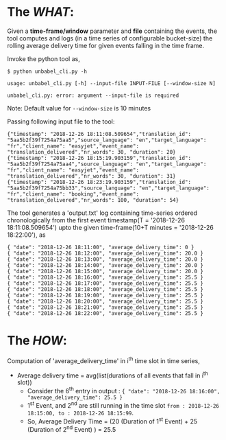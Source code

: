 # The **_WHAT_**:

Given a **time-frame/window** parameter and **file** containing the events, the tool computes and logs (in a time series of configurable bucket-size) the rolling average delivery time for given events falling in the time frame.

Invoke the python tool as,

```
$ python unbabel_cli.py -h

usage: unbabel_cli.py [-h] --input-file INPUT-FILE [--window-size N]

unbabel_cli.py: error: argument --input-file is required
```

Note: Default value for `--window-size` is 10 minutes

Passing following input file to the tool:  

```
{"timestamp": "2018-12-26 18:11:08.509654","translation_id": "5aa5b2f39f7254a75aa5","source_language": "en","target_language": "fr","client_name": "easyjet","event_name": "translation_delivered","nr_words": 30, "duration": 20}
{"timestamp": "2018-12-26 18:15:19.903159","translation_id": "5aa5b2f39f7254a75aa4","source_language": "en","target_language": "fr","client_name": "easyjet","event_name": "translation_delivered","nr_words": 30, "duration": 31}
{"timestamp": "2018-12-26 18:23:19.903159","translation_id": "5aa5b2f39f7254a75bb33","source_language": "en","target_language": "fr","client_name": "booking","event_name": "translation_delivered","nr_words": 100, "duration": 54}
```

The tool generates a 'output.txt' log containing time-series ordered chronologically from the first event timestamp(T = '2018-12-26 18:11:08.509654') upto the given time-frame(10+T minutes = '2018-12-26 18:22:00'), as

 ```
{ "date": "2018-12-26 18:11:00", "average_delivery_time": 0 }
{ "date": "2018-12-26 18:12:00", "average_delivery_time": 20.0 }
{ "date": "2018-12-26 18:13:00", "average_delivery_time": 20.0 }
{ "date": "2018-12-26 18:14:00", "average_delivery_time": 20.0 }
{ "date": "2018-12-26 18:15:00", "average_delivery_time": 20.0 }
{ "date": "2018-12-26 18:16:00", "average_delivery_time": 25.5 }
{ "date": "2018-12-26 18:17:00", "average_delivery_time": 25.5 }
{ "date": "2018-12-26 18:18:00", "average_delivery_time": 25.5 }
{ "date": "2018-12-26 18:19:00", "average_delivery_time": 25.5 }
{ "date": "2018-12-26 18:20:00", "average_delivery_time": 25.5 }
{ "date": "2018-12-26 18:21:00", "average_delivery_time": 25.5 }
{ "date": "2018-12-26 18:22:00", "average_delivery_time": 25.5 }

```

# The _**HOW**_:

Computation of 'average_delivery_time' in i<sup>th</sup> time slot in time series,
* Average delivery time = avg(list(durations of all events that fall in i<sup>th</sup> slot))
    * Consider the 6<sup>th</sup> entry in output : `{ "date": "2018-12-26 18:16:00", "average_delivery_time": 25.5 }`
    * 1<sup>st</sup> Event, and 2<sup>nd</sup> are still running in the time slot `from : 2018-12-26 18:15:00, to : 2018-12-26 18:15:99`.
    * So, Average Delivery Time = (20 (Duration of 1<sup>st</sup> Event) + 25 (Duration of 2<sup>nd</sup> Event) )  = 25.5 
